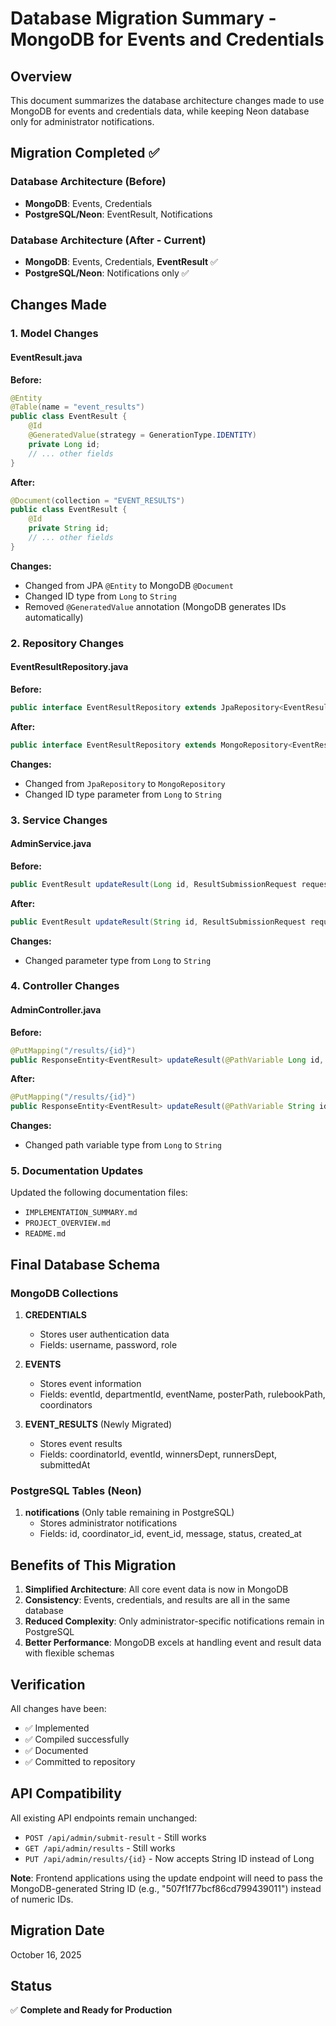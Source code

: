 # Database Migration Summary - MongoDB for Events and Credentials

## Overview
This document summarizes the database architecture changes made to use MongoDB for events and credentials data, while keeping Neon database only for administrator notifications.

## Migration Completed ✅

### Database Architecture (Before)
- **MongoDB**: Events, Credentials
- **PostgreSQL/Neon**: EventResult, Notifications

### Database Architecture (After - Current)
- **MongoDB**: Events, Credentials, **EventResult** ✅
- **PostgreSQL/Neon**: Notifications only ✅

## Changes Made

### 1. Model Changes

#### EventResult.java
**Before:**
```java
@Entity
@Table(name = "event_results")
public class EventResult {
    @Id
    @GeneratedValue(strategy = GenerationType.IDENTITY)
    private Long id;
    // ... other fields
}
```

**After:**
```java
@Document(collection = "EVENT_RESULTS")
public class EventResult {
    @Id
    private String id;
    // ... other fields
}
```

**Changes:**
- Changed from JPA `@Entity` to MongoDB `@Document`
- Changed ID type from `Long` to `String`
- Removed `@GeneratedValue` annotation (MongoDB generates IDs automatically)

### 2. Repository Changes

#### EventResultRepository.java
**Before:**
```java
public interface EventResultRepository extends JpaRepository<EventResult, Long>
```

**After:**
```java
public interface EventResultRepository extends MongoRepository<EventResult, String>
```

**Changes:**
- Changed from `JpaRepository` to `MongoRepository`
- Changed ID type parameter from `Long` to `String`

### 3. Service Changes

#### AdminService.java
**Before:**
```java
public EventResult updateResult(Long id, ResultSubmissionRequest request)
```

**After:**
```java
public EventResult updateResult(String id, ResultSubmissionRequest request)
```

**Changes:**
- Changed parameter type from `Long` to `String`

### 4. Controller Changes

#### AdminController.java
**Before:**
```java
@PutMapping("/results/{id}")
public ResponseEntity<EventResult> updateResult(@PathVariable Long id, ...)
```

**After:**
```java
@PutMapping("/results/{id}")
public ResponseEntity<EventResult> updateResult(@PathVariable String id, ...)
```

**Changes:**
- Changed path variable type from `Long` to `String`

### 5. Documentation Updates

Updated the following documentation files:
- `IMPLEMENTATION_SUMMARY.md`
- `PROJECT_OVERVIEW.md`
- `README.md`

## Final Database Schema

### MongoDB Collections

1. **CREDENTIALS**
   - Stores user authentication data
   - Fields: username, password, role

2. **EVENTS**
   - Stores event information
   - Fields: eventId, departmentId, eventName, posterPath, rulebookPath, coordinators

3. **EVENT_RESULTS** (Newly Migrated)
   - Stores event results
   - Fields: coordinatorId, eventId, winnersDept, runnersDept, submittedAt

### PostgreSQL Tables (Neon)

1. **notifications** (Only table remaining in PostgreSQL)
   - Stores administrator notifications
   - Fields: id, coordinator_id, event_id, message, status, created_at

## Benefits of This Migration

1. **Simplified Architecture**: All core event data is now in MongoDB
2. **Consistency**: Events, credentials, and results are all in the same database
3. **Reduced Complexity**: Only administrator-specific notifications remain in PostgreSQL
4. **Better Performance**: MongoDB excels at handling event and result data with flexible schemas

## Verification

All changes have been:
- ✅ Implemented
- ✅ Compiled successfully
- ✅ Documented
- ✅ Committed to repository

## API Compatibility

All existing API endpoints remain unchanged:
- `POST /api/admin/submit-result` - Still works
- `GET /api/admin/results` - Still works
- `PUT /api/admin/results/{id}` - Now accepts String ID instead of Long

**Note**: Frontend applications using the update endpoint will need to pass the MongoDB-generated String ID (e.g., "507f1f77bcf86cd799439011") instead of numeric IDs.

## Migration Date
October 16, 2025

## Status
✅ **Complete and Ready for Production**
